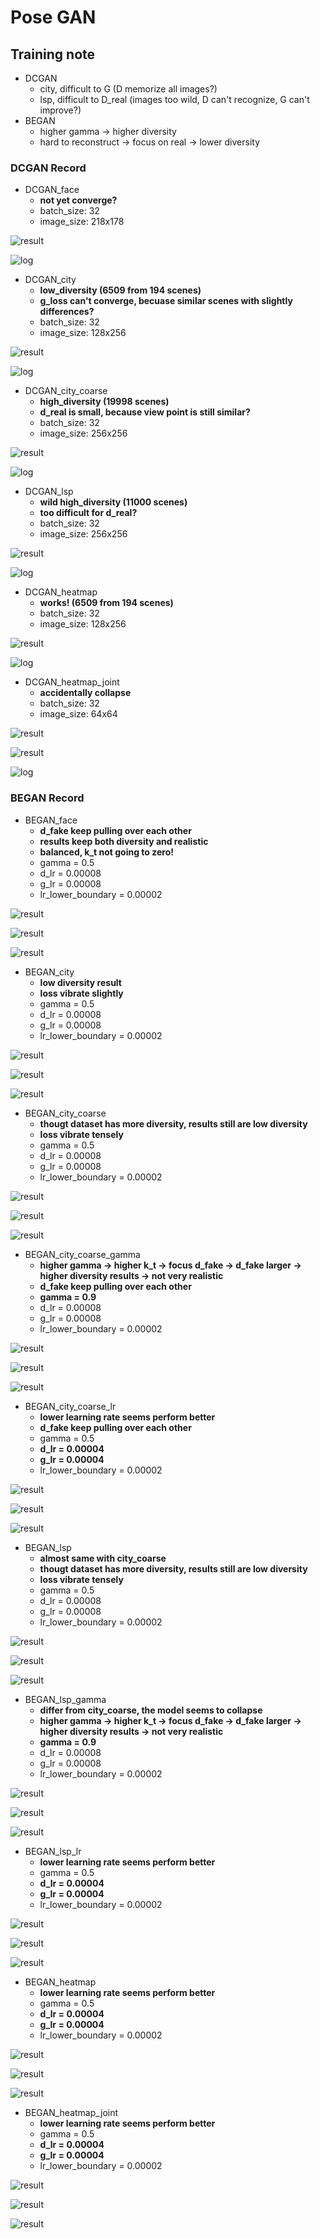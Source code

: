 # Pose GAN

## Training note
- DCGAN
    - city, difficult to G (D memorize all images?)
    - lsp, difficult to D_real (images too wild, D can't recognize, G can't improve?)
- BEGAN    
    - higher gamma -> higher diversity
    - hard to reconstruct -> focus on real -> lower diversity
### DCGAN Record

- DCGAN_face    
    - **not yet converge?**
    - batch_size: 32
    - image_size: 218x178
    
![result](./assests/DCGAN_face/test_000000.png)

![log](./assests/DCGAN_face/tensorboard_face.png)

- DCGAN_city
    - **low_diversity (6509 from 194 scenes)**
    - **g_loss can't converge, becuase similar scenes with slightly differences?**
    - batch_size: 32
    - image_size: 128x256
    
![result](./assests/DCGAN_city/test_000000.png)

![log](./assests/DCGAN_city/tensorbaord_city.png)

- DCGAN_city_coarse
    - **high_diversity (19998 scenes)**
    - **d_real is small, because view point is still similar?**
    - batch_size: 32
    - image_size: 256x256
    
![result](./assests/DCGAN_city_coarse/test_000000.png)

![log](./assests/DCGAN_city_coarse/tensorbaord_city_coarse.png)

- DCGAN_lsp
    - **wild high_diversity (11000 scenes)**
    - **too difficult for d_real?**
    - batch_size: 32
    - image_size: 256x256
    
![result](./assests/DCGAN_lsp/test_000000.png)

![log](./assests/DCGAN_lsp/tensorboard_lsp.png)


- DCGAN_heatmap
    - **works! (6509 from 194 scenes)**
    - batch_size: 32
    - image_size: 128x256
    
![result](./assests/DCGAN_heatmap/test_000000.png)

![log](./assests/DCGAN_heatmap/tensorboard_heatmap.png)


- DCGAN_heatmap_joint
    - **accidentally collapse**
    - batch_size: 32
    - image_size: 64x64
    
![result](./assests/DCGAN_heatmap_joint/train_127801.png)

![result](./assests/DCGAN_heatmap_joint/train_147701.png)

![log](./assests/DCGAN_heatmap_joint/tensorboard_heatmap_joint.png)

### BEGAN Record

- BEGAN_face
    - **d_fake keep pulling over each other**
    - **results keep both diversity and realistic**
    - **balanced, k_t not going to zero!**
    - gamma = 0.5
    - d_lr = 0.00008
    - g_lr = 0.00008
    - lr_lower_boundary = 0.00002
    
![result](./assests/BEGAN_face/29500_G.png)

![result](./assests/BEGAN_face/tensorboard_face_scale.png)

![result](./assests/BEGAN_face/tensorboard_face_misc.png)

- BEGAN_city
    - **low diversity result**
    - **loss vibrate slightly**
    - gamma = 0.5
    - d_lr = 0.00008
    - g_lr = 0.00008
    - lr_lower_boundary = 0.00002
    
![result](./assests/BEGAN_city/290500_G.png)

![result](./assests/BEGAN_city/tensorboard_city_scale.png)

![result](./assests/BEGAN_city/tensorboard_city_misc.png)

- BEGAN_city_coarse
    - **thougt dataset has more diversity, results still are low diversity**
    - **loss vibrate tensely**
    - gamma = 0.5
    - d_lr = 0.00008
    - g_lr = 0.00008
    - lr_lower_boundary = 0.00002
    
![result](./assests/BEGAN_city_coarse/300500_G.png)

![result](./assests/BEGAN_city_coarse/tensorboard_city_coarse_scale.png)

![result](./assests/BEGAN_city_coarse/tensorboard_city_coarse_misc.png)

- BEGAN_city_coarse_gamma
    - **higher gamma -> higher k_t -> focus d_fake -> d_fake larger 
    -> higher diversity results -> not very realistic**
    - **d_fake keep pulling over each other**
    - **gamma = 0.9**
    - d_lr = 0.00008
    - g_lr = 0.00008
    - lr_lower_boundary = 0.00002

![result](./assests/BEGAN_city_coarse/gamma_0_9.png)

![result](./assests/BEGAN_city_coarse/tensorboard_city_coarse_0_9_scale.png)

![result](./assests/BEGAN_city_coarse/tensorboard_city_coarse_0_9_misc.png)

- BEGAN_city_coarse_lr
    - **lower learning rate seems perform better**
    - **d_fake keep pulling over each other**
    - gamma = 0.5
    - **d_lr = 0.00004**
    - **g_lr = 0.00004**
    - lr_lower_boundary = 0.00002

![result](./assests/BEGAN_city_coarse/lr_half.png)

![result](./assests/BEGAN_city_coarse/tensorboard_city_coarse_lr_half_scale.png)

![result](./assests/BEGAN_city_coarse/tensorboard_city_coarse_lr_half_misc.png)

- BEGAN_lsp
    - **almost same with city_coarse**
    - **thougt dataset has more diversity, results still are low diversity**
    - **loss vibrate tensely**
    - gamma = 0.5    
    - d_lr = 0.00008
    - g_lr = 0.00008
    - lr_lower_boundary = 0.00002

![result](./assests/BEGAN_lsp/212000_G.png)

![result](./assests/BEGAN_lsp/tensorboard_lsp_scale.png)

![result](./assests/BEGAN_lsp/tensorboard_lsp_misc.png)


- BEGAN_lsp_gamma
    - **differ from city_coarse, the model seems to collapse**
    - **higher gamma -> higher k_t -> focus d_fake -> d_fake larger 
    -> higher diversity results -> not very realistic**
    - **gamma = 0.9** 
    - d_lr = 0.00008
    - g_lr = 0.00008
    - lr_lower_boundary = 0.00002
    
![result](./assests/BEGAN_lsp/gamma_0_9.png)

![result](./assests/BEGAN_lsp/tensorboard_lsp_0_9_scale.png)

![result](./assests/BEGAN_lsp/tensorboard_lsp_0_9_misc.png)

- BEGAN_lsp_lr
    - **lower learning rate seems perform better**
    - gamma = 0.5
    - **d_lr = 0.00004**
    - **g_lr = 0.00004**
    - lr_lower_boundary = 0.00002
    
![result](./assests/BEGAN_lsp/lr_half.png)

![result](./assests/BEGAN_lsp/tensorboard_lsp_lr_half_scale.png)

![result](./assests/BEGAN_lsp/tensorboard_lsp_lr_half_misc.png)

- BEGAN_heatmap
    - **lower learning rate seems perform better**
    - gamma = 0.5
    - **d_lr = 0.00004**
    - **g_lr = 0.00004**
    - lr_lower_boundary = 0.00002
    
![result](./assests/BEGAN_heatmap/71000_G.png)

![result](./assests/BEGAN_lsp/tensorboard_lsp_lr_half_scale.png)

![result](./assests/BEGAN_lsp/tensorboard_lsp_lr_half_misc.png)


- BEGAN_heatmap_joint
    - **lower learning rate seems perform better**
    - gamma = 0.5
    - **d_lr = 0.00004**
    - **g_lr = 0.00004**
    - lr_lower_boundary = 0.00002
    
![result](./assests/BEGAN_heatmap_joint/71000_G.png)

![result](./assests/BEGAN_lsp/tensorboard_lsp_lr_half_scale.png)

![result](./assests/BEGAN_lsp/tensorboard_lsp_lr_half_misc.png)